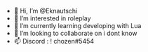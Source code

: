 - 👋 Hi, I’m @Eknautschi
- 👀 I’m interested in roleplay
- 🌱 I’m currently learning developing with Lua
- 💞️ I’m looking to collaborate on i dont know
- 📫 Discord : ! chozen#5454

<!---
Eknautschi/Eknautschi is a ✨ special ✨ repository because its `README.md` (this file) appears on your GitHub profile.
You can click the Preview link to take a look at your changes.
--->
